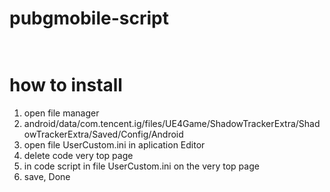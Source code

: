 # pubgmobile-script<br><br>
# how to install<br>
1) open file manager
2) android/data/com.tencent.ig/files/UE4Game/ShadowTrackerExtra/ShadowTrackerExtra/Saved/Config/Android
3) open file UserCustom.ini in aplication Editor
4) delete code very top page
5) in code script in file UserCustom.ini on the very top page
6) save, Done
